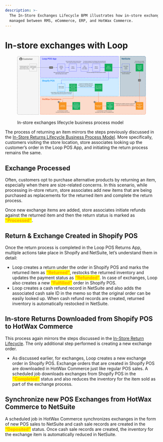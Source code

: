 ```yaml
---
description: >-
  The In-Store Exchanges Lifecycle BPM illustrates how in-store exchanges are
  managed between RMS, eCommerce, ERP, and HotWax Commerce.
---
```


# In-store exchanges with Loop

<figure><img src="../../.gitbook/assets/POS exchanges bpm.png" alt=""><figcaption><p>In-store exchanges lifecycle business process model</p></figcaption></figure>

The process of returning an item mirrors the steps previously discussed in the [In-Store Returns Lifecycle Business Process Model](../returns-lifecycle/loopposreturnslifecycle.md). More specifically, customers visiting the store location, store associates looking up the customer’s order in the Loop POS App, and initiating the return process remains the same.

## Exchange Processed

Often, customers opt to purchase alternative products by returning an item, especially when there are size-related concerns. In this scenario, while processing in-store return, store associates add new items that are being purchased as replacements for the returned item and complete the return process.

Once new exchange items are added, store associates initiate refunds against the returned item and then the return status is marked as <mark style="color:orange;">**"Processed"**</mark>.

## Return & Exchange Created in Shopify POS

Once the return process is completed in the Loop POS Returns App, multiple actions take place in Shopify and NetSuite, let’s understand them in detail:

* Loop creates a return under the order in Shopify POS and marks the returned item as <mark style="color:orange;">**“Returned”**</mark>, restocks the returned inventory and updates the payment status as <mark style="color:orange;">**“Refunded”**</mark>. In case of exchanges, Loop also creates a new <mark style="color:orange;">**“Fulfilled”**</mark> order in Shopify POS.
* Loop creates a cash refund record in NetSuite and also adds the associated cash sale ID in the memo so that the original order can be easily looked up. When cash refund records are created, returned inventory is automatically restocked in NetSuite.

## In-store Returns Downloaded from Shopify POS to HotWax Commerce

This process again mirrors the steps discussed in the [In-Store Return Lifecycle](../returns-lifecycle/loopposreturnslifecycle.md). The only additional step performed is creating a new exchange order.

* As discussed earlier, for exchanges, Loop creates a new exchange order in Shopify POS. Exchange orders that are created in Shopify POS are downloaded in HotWax Commerce just like regular POS sales. A scheduled job downloads exchanges from Shopify POS in the <mark style="color:orange;">**"Completed”**</mark> status and also reduces the inventory for the item sold as part of the exchange process.

## Synchronize new POS Exchanges from HotWax Commerce to NetSuite

A scheduled job in HotWax Commerce synchronizes exchanges in the form of new POS sales to NetSuite and cash sale records are created in the <mark style="color:orange;">**“Deposited”**</mark> status. Once cash sale records are created, the inventory for the exchange item is automatically reduced in NetSuite.
